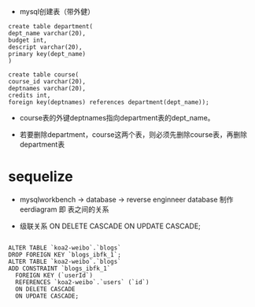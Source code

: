 * mysql创建表（带外健）

```
create table department(
dept_name varchar(20),
budget int,
descript varchar(20),
primary key(dept_name)
)

create table course(
course_id varchar(20),
deptnames varchar(20),
credits int,
foreign key(deptnames) references department(dept_name));

```

* course表的外键deptnames指向department表的dept_name。

* 若要删除department，course这两个表，则必须先删除course表，再删除department表



# sequelize

* mysqlworkbench -> database -> reverse enginneer database 制作  eerdiagram 即 表之间的关系

* 级联关系  ON DELETE CASCADE ON UPDATE CASCADE;
```

ALTER TABLE `koa2-weibo`.`blogs` 
DROP FOREIGN KEY `blogs_ibfk_1`;
ALTER TABLE `koa2-weibo`.`blogs` 
ADD CONSTRAINT `blogs_ibfk_1`
  FOREIGN KEY (`userId`)
  REFERENCES `koa2-weibo`.`users` (`id`)
  ON DELETE CASCADE
  ON UPDATE CASCADE;

```